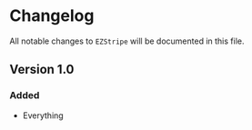 # Changelog

All notable changes to `EZStripe` will be documented in this file.

## Version 1.0

### Added
- Everything
